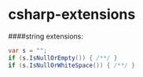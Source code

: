 csharp-extensions
=================


####string extensions:

```c#
var s = "";
if (s.IsNullOrEmpty()) { /**/ }
if (s.IsNullOrWhiteSpace()) { /**/ }
```